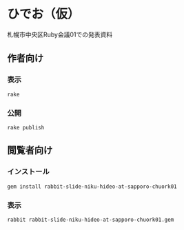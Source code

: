 # ひでお（仮）

札幌市中央区Ruby会議01での発表資料

## 作者向け

### 表示

    rake

### 公開

    rake publish

## 閲覧者向け

### インストール

    gem install rabbit-slide-niku-hideo-at-sapporo-chuork01

### 表示

    rabbit rabbit-slide-niku-hideo-at-sapporo-chuork01.gem
